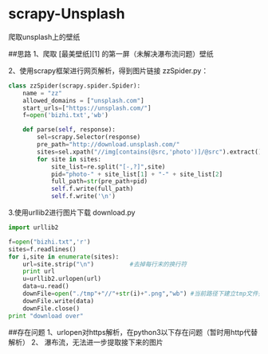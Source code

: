 # scrapy-Unsplash
爬取unsplash上的壁纸

##思路
1、爬取 [最美壁纸][1] 的第一屏（未解决瀑布流问题）壁纸

2、使用scrapy框架进行网页解析，得到图片链接
zzSpider.py：
```python
class zzSpider(scrapy.spider.Spider):
    name = "zz"
    allowed_domains = ["unsplash.com"]
    start_urls=["https://unsplash.com/"]
    f=open('bizhi.txt','wb')

    def parse(self, response):
        sel=scrapy.Selector(response)
        pre_path="http://download.unsplash.com/"
        sites=sel.xpath("//img[contains(@src,'photo')]/@src").extract()
        for site in sites:
            site_list=re.split("[-,?]",site)
            pid="photo-" + site_list[1] + "-" + site_list[2]
            full_path=str(pre_path+pid)
            self.f.write(full_path)
            self.f.write('\n')
```
3.使用urllib2进行图片下载
download.py
```python
import urllib2

f=open("bizhi.txt",'r')
sites=f.readlines()
for i,site in enumerate(sites):
    url=site.strip("\n")          #去掉每行末的换行符
    print url
    u=urllib2.urlopen(url)
    data=u.read()
    downFile=open("./tmp"+"//"+str(i)+".png","wb") #当前路径下建立tmp文件夹，保存图片   /tmp/1.jpg
    downFile.write(data)
    downFile.close()
print "download over"
```
##存在问题
1、urlopen对https解析，在python3以下存在问题（暂时用http代替解析）
2、 瀑布流，无法进一步提取接下来的图片

